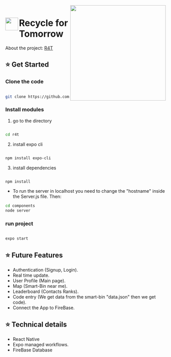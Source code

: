 <img align='right' src="https://media1.giphy.com/media/jdPMeyv9rn0hZHh8n9/giphy.gif?cid=ecf05e47orry05gben575ga7gxjv6awzhr757f73hnpepfub&ep=v1_gifs_related&rid=giphy.gif&ct=s" width="300">

# <img align='left' src="https://media2.giphy.com/media/ZYEZPrQrzwb9VwM5LV/giphy.gif?cid=ecf05e47q04gpcac2y8pdnjbcz2wqx421ttysexzlte01r7m&ep=v1_gifs_related&rid=giphy.gif&ct=s" width="40">Recycle for Tomorrow


About the project: [R4T](https://github.com/NadeemKabha/r4t/blob/main/R4T-EcoHack.pdf)


## :star: Get Started
### Clone the code
```bash

git clone https://github.com/NadeemKabha/r4t.git
```
### Install modules
1. go to the directory

```bash

cd r4t
```
2. install expo cli
```bash

npm install expo-cli
```
3. install dependencies
``` bash

npm install
```
- To run the server in localhost you need to change the "hostname" inside the Server.js file. Then:

``` bash
cd components
node server
```
### run project
``` bash

expo start
```

## :star: Future Features
- Authentication (Signup, Login).
- Real time update.
- User Profile (Main page).
- Map (Smart-Bin near me).
- Leaderboard (Contacts Ranks).
- Code entry (We get data from the smart-bin "data.json" then we get code).
- Connect the App to FireBase.

## :star: Technical details
- React Native
- Expo managed workflows.
- FireBase Database
